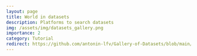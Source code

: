 ```yaml
---
layout: page
title: World in datasets
description: Platforms to search datasets
img: /assets/img/datasets_gallery.png
importance: 2
category: Tutorial
redirect: https://github.com/antonin-lfv/Gallery-of-Datasets/blob/main/README.md
---
```

